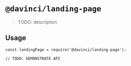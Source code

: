 # `@davinci/landing-page`

> TODO: description

## Usage

```
const landingPage = require('@davinci/landing-page');

// TODO: DEMONSTRATE API
```
